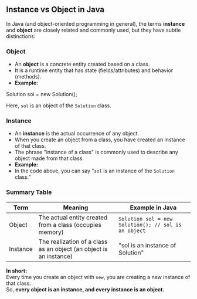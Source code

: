 ## Instance vs Object in Java

In Java (and object-oriented programming in general), the terms **instance** and **object** are closely related and commonly used, but they have subtle distinctions:

### Object

- An **object** is a concrete entity created based on a class.
- It is a runtime entity that has state (fields/attributes) and behavior (methods).
- **Example:**

Solution sol = new Solution();

Here, `sol` is an object of the `Solution` class.

### Instance

- An **instance** is the actual occurrence of any object.
- When you create an object from a class, you have created an instance of that class.
- The phrase "instance of a class" is commonly used to describe any object made from that class.
- **Example:**
- In the code above, you can say "`sol` is an instance of the `Solution` class."

### Summary Table

| Term     | Meaning                                                            | Example in Java                                 |
|----------|--------------------------------------------------------------------|-------------------------------------------------|
| Object   | The actual entity created from a class (occupies memory)           | `Solution sol = new Solution(); // sol is an object` |
| Instance | The realization of a class as an object (an object is an instance) | "sol is an instance of Solution"                |

**In short:**  
Every time you create an object with `new`, you are creating a new instance of that class.  
So, **every object is an instance, and every instance is an object.**
